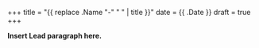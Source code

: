 +++
title = "{{ replace .Name "-" " " | title }}"
date = {{ .Date }}
draft = true
+++

**Insert Lead paragraph here.**

